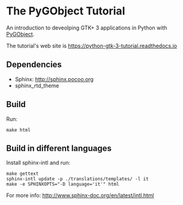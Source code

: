 The PyGObject Tutorial
======================

An introduction to deveolping GTK+ 3 applications in Python with [PyGObject](http://live.gnome.org/PyGObject).

The tutorial's web site is https://python-gtk-3-tutorial.readthedocs.io


Dependencies
------------
- Sphinx: http://sphinx.pocoo.org
- sphinx_rtd_theme


Build
-----
Run:

```
make html
```

Build in different languages
----------------------------
Install sphinx-intl and run:

```
make gettext
sphinx-intl update -p ./translations/templates/ -l it
make -e SPHINXOPTS="-D language='it'" html
```

For more info:
http://www.sphinx-doc.org/en/latest/intl.html
